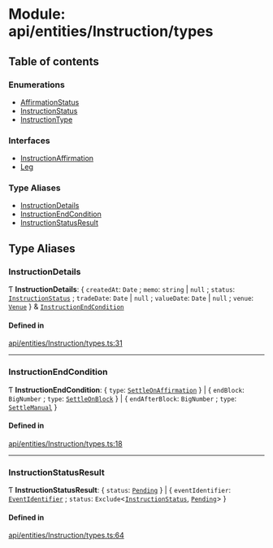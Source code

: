 # Module: api/entities/Instruction/types

## Table of contents

### Enumerations

- [AffirmationStatus](../wiki/api.entities.Instruction.types.AffirmationStatus)
- [InstructionStatus](../wiki/api.entities.Instruction.types.InstructionStatus)
- [InstructionType](../wiki/api.entities.Instruction.types.InstructionType)

### Interfaces

- [InstructionAffirmation](../wiki/api.entities.Instruction.types.InstructionAffirmation)
- [Leg](../wiki/api.entities.Instruction.types.Leg)

### Type Aliases

- [InstructionDetails](../wiki/api.entities.Instruction.types#instructiondetails)
- [InstructionEndCondition](../wiki/api.entities.Instruction.types#instructionendcondition)
- [InstructionStatusResult](../wiki/api.entities.Instruction.types#instructionstatusresult)

## Type Aliases

### InstructionDetails

Ƭ **InstructionDetails**: { `createdAt`: `Date` ; `memo`: `string` \| ``null`` ; `status`: [`InstructionStatus`](../wiki/api.entities.Instruction.types.InstructionStatus) ; `tradeDate`: `Date` \| ``null`` ; `valueDate`: `Date` \| ``null`` ; `venue`: [`Venue`](../wiki/api.entities.Venue.Venue)  } & [`InstructionEndCondition`](../wiki/api.entities.Instruction.types#instructionendcondition)

#### Defined in

[api/entities/Instruction/types.ts:31](https://github.com/PolymeshAssociation/polymesh-sdk/blob/91c2d2d8/src/api/entities/Instruction/types.ts#L31)

___

### InstructionEndCondition

Ƭ **InstructionEndCondition**: { `type`: [`SettleOnAffirmation`](../wiki/api.entities.Instruction.types.InstructionType#settleonaffirmation)  } \| { `endBlock`: `BigNumber` ; `type`: [`SettleOnBlock`](../wiki/api.entities.Instruction.types.InstructionType#settleonblock)  } \| { `endAfterBlock`: `BigNumber` ; `type`: [`SettleManual`](../wiki/api.entities.Instruction.types.InstructionType#settlemanual)  }

#### Defined in

[api/entities/Instruction/types.ts:18](https://github.com/PolymeshAssociation/polymesh-sdk/blob/91c2d2d8/src/api/entities/Instruction/types.ts#L18)

___

### InstructionStatusResult

Ƭ **InstructionStatusResult**: { `status`: [`Pending`](../wiki/api.entities.Instruction.types.InstructionStatus#pending)  } \| { `eventIdentifier`: [`EventIdentifier`](../wiki/types.EventIdentifier) ; `status`: `Exclude`<[`InstructionStatus`](../wiki/api.entities.Instruction.types.InstructionStatus), [`Pending`](../wiki/api.entities.Instruction.types.InstructionStatus#pending)\>  }

#### Defined in

[api/entities/Instruction/types.ts:64](https://github.com/PolymeshAssociation/polymesh-sdk/blob/91c2d2d8/src/api/entities/Instruction/types.ts#L64)
